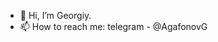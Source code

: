 - 👋 Hi, I’m Georgiy.
- 📫 How to reach me: telegram - @AgafonovG

<!---
agafonovpsy/agafonovpsy is a ✨ special ✨ repository because its `README.md` (this file) appears on your GitHub profile.
You can click the Preview link to take a look at your changes.
--->
